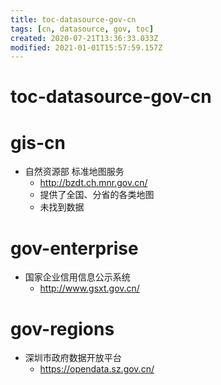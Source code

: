 ```yaml
---
title: toc-datasource-gov-cn
tags: [cn, datasource, gov, toc]
created: 2020-07-21T13:36:33.033Z
modified: 2021-01-01T15:57:59.157Z
---
```


# toc-datasource-gov-cn

# gis-cn

- 自然资源部 标准地图服务
  - http://bzdt.ch.mnr.gov.cn/
  - 提供了全国、分省的各类地图
  - 未找到数据
# gov-enterprise
- 国家企业信用信息公示系统
  - http://www.gsxt.gov.cn/
# gov-regions
- 深圳市政府数据开放平台
  - https://opendata.sz.gov.cn/

